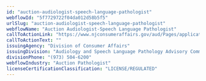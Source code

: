 ```yaml
---
id: "auction-audiologist-speech-language-pathologist"
webflowId: "5f7729722f04da012d58b5f5"
urlSlug: "auction-audiologist-speech-language-pathologist"
webflowName: "Auction Audiologist-Speech Language Pathologist"
callToActionLink: "https://www.njconsumeraffairs.gov/aud/Pages/applications.aspx"
callToActionText: ""
issuingAgency: "Division of Consumer Affairs"
issuingDivision: "Audiology and Speech Language Pathology Advisory Committee"
divisionPhone: "(973) 504-6200"
webflowIndustry: "Auction Pathologist"
licenseCertificationClassification: "LICENSE/REGULATED"
---
```

